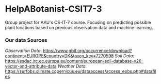 # HelpABotanist-CSIT7-3
Group project for AAU's CS-IT-7 course. Focusing on predicting possible plant locations based on previous observation data and machine learning.

### Our data Sources
*Observation Data*: https://www.gbif.org/occurrence/download?continent=EUROPE&country=DK&taxon_key=7270598
*Soil Data*: https://esdac.jrc.ec.europa.eu/content/european-soil-database-v20-vector-and-attribute-data
*Weather Data*: https://surfobs.climate.copernicus.eu/dataaccess/access_eobs.php#datafiles
